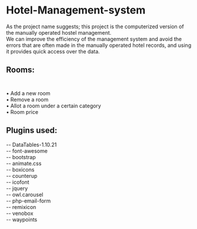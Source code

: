 # Hotel-Management-system

As the project name suggests; this project is the computerized version of the manually operated hostel management. <br>
We can improve the efficiency of the management system and avoid the errors that are often made in the manually operated hotel records, and using it provides quick access over the data.<br>


## Rooms:<br><br>
•	Add a new room <br>
•	Remove a room<br>
•	Allot a room under a certain category <br>
•	Room price


## Plugins used:
-- DataTables-1.10.21 <br>
-- font-awesome <br>
-- bootstrap <br>
-- animate.css <br>
-- boxicons <br>
-- counterup <br>
-- icofont <br>
-- jquery <br>
-- owl.carousel <br>
-- php-email-form <br>
-- remixicon <br>
-- venobox <br>
-- waypoints <br>
